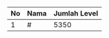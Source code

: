 | No | Nama            | Jumlah Level |
|----|-----------------|--------------|
| 1  | #    |    5350        |
